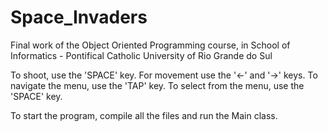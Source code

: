 # Space_Invaders
Final work of the Object Oriented Programming course, in School of Informatics - Pontifical Catholic University of Rio Grande do Sul

To shoot, use the 'SPACE' key.
For movement use the '<-' and '->' keys.
To navigate the menu, use the 'TAP' key.
To select from the menu, use the 'SPACE' key.

To start the program, compile all the files and run the Main class.
